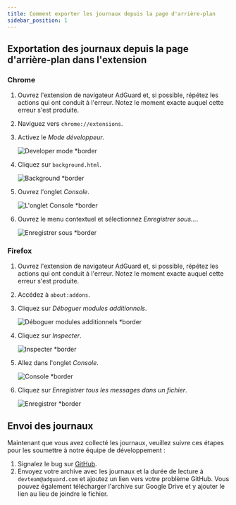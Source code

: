 ```yaml
---
title: Comment exporter les journaux depuis la page d'arrière-plan
sidebar_position: 1
---
```


## Exportation des journaux depuis la page d'arrière-plan dans l'extension

### Chrome

1. Ouvrez l'extension de navigateur AdGuard et, si possible, répétez les actions qui ont conduit à l'erreur. Notez le moment exacte auquel cette erreur s'est produite.

2. Naviguez vers `chrome://extensions`.

3. Activez le _Mode développeur_.

   ![Developer mode \*border](https://cdn.adguardvpn.com/content/kb/ad_blocker/browser_extension/developer_mode1.png)

4. Cliquez sur `background.html`.

   ![Background \*border](https://cdn.adguardvpn.com/content/kb/ad_blocker/browser_extension/background1.png)

5. Ouvrez l'onglet _Console_.

   ![L'onglet Console \*border](https://cdn.adguardvpn.com/content/kb/vpn/browser_extension/console.png)

6. Ouvrez le menu contextuel et sélectionnez _Enregistrer sous…_.

   ![Enregistrer sous \*border](https://cdn.adguardvpn.com/content/kb/vpn/browser_extension/save.png)

### Firefox

1. Ouvrez l'extension de navigateur AdGuard et, si possible, répétez les actions qui ont conduit à l'erreur. Notez le moment exacte auquel cette erreur s'est produite.

2. Accédez à `about:addons`.

3. Cliquez sur _Déboguer modules additionnels_.

   ![Déboguer modules additionnels \*border](https://cdn.adguardvpn.com/content/kb/vpn/browser_extension/add-ons.png)

4. Cliquez sur _Inspecter_.

   ![Inspecter \*border](https://cdn.adguardvpn.com/content/kb/vpn/browser_extension/inspect.png)

5. Allez dans l'onglet _Console_.

   ![Console \*border](https://cdn.adguardvpn.com/content/kb/vpn/browser_extension/ff_console.png)

6. Cliquez sur _Enregistrer tous les messages dans un fichier_.

   ![Enregistrer \*border](https://cdn.adguardvpn.com/content/kb/vpn/browser_extension/save-to-file.png)

## Envoi des journaux

Maintenant que vous avez collecté les journaux, veuillez suivre ces étapes pour les soumettre à notre équipe de développement :

1. Signalez le bug sur [GitHub](https://github.com/AdguardTeam/AdguardBrowserExtension/issues/new/choose).
2. Envoyez votre archive avec les journaux et la durée de lecture à `devteam@adguard.com` et ajoutez un lien vers votre problème GitHub. Vous pouvez également télécharger l'archive sur Google Drive et y ajouter le lien au lieu de joindre le fichier.
